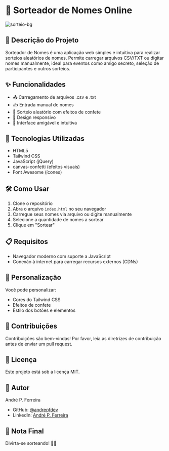 # 🎲 Sorteador de Nomes Online

![sorteio-bg](https://github.com/user-attachments/assets/dbb522b7-ac65-460e-98c5-e57cf5804e03)


## 📝 Descrição do Projeto

Sorteador de Nomes é uma aplicação web simples e intuitiva para realizar sorteios aleatórios de nomes. Permite carregar arquivos CSV/TXT ou digitar nomes manualmente, ideal para eventos como amigo secreto, seleção de participantes e outros sorteios.

## ✨ Funcionalidades

- 📤 Carregamento de arquivos .csv e .txt
- ✍️ Entrada manual de nomes
- 🎉 Sorteio aleatório com efeitos de confete
- 📱 Design responsivo
- 🌈 Interface amigável e intuitiva

## 🚀 Tecnologias Utilizadas

- HTML5
- Tailwind CSS
- JavaScript (jQuery)
- canvas-confetti (efeitos visuais)
- Font Awesome (ícones)

## 🛠️ Como Usar

1. Clone o repositório
2. Abra o arquivo `index.html` no seu navegador
3. Carregue seus nomes via arquivo ou digite manualmente
4. Selecione a quantidade de nomes a sortear
5. Clique em "Sortear"

## 📋 Requisitos

- Navegador moderno com suporte a JavaScript
- Conexão à internet para carregar recursos externos (CDNs)

## 🔧 Personalização

Você pode personalizar:
- Cores do Tailwind CSS
- Efeitos de confete
- Estilo dos botões e elementos

## 🤝 Contribuições

Contribuições são bem-vindas! Por favor, leia as diretrizes de contribuição antes de enviar um pull request.

## 📄 Licença

Este projeto está sob a licença MIT.

## 👥 Autor

André P. Ferreira
- GitHub: [@andrepfdev](https://github.com/andrepfdev)
- LinkedIn: [André P. Ferreira](https://www.linkedin.com/in/andrepf7/)

## 🎈 Nota Final

Divirta-se sorteando! 🎲✨
